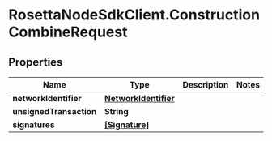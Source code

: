 # RosettaNodeSdkClient.ConstructionCombineRequest

## Properties

Name | Type | Description | Notes
------------ | ------------- | ------------- | -------------
**networkIdentifier** | [**NetworkIdentifier**](NetworkIdentifier.md) |  | 
**unsignedTransaction** | **String** |  | 
**signatures** | [**[Signature]**](Signature.md) |  | 


